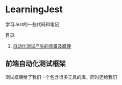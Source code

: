 # LearningJest
学习Jest的一些代码和笔记

目录:
1. [自动化测试产生的背景及原理](https://github.com/ChunchunIsMe/LearningJest/tree/master/demo1 '自动化测试产生的背景及原理')

## 前端自动化测试框架
测试框架给了我们一个包含很多工具的库，同时还给我们
